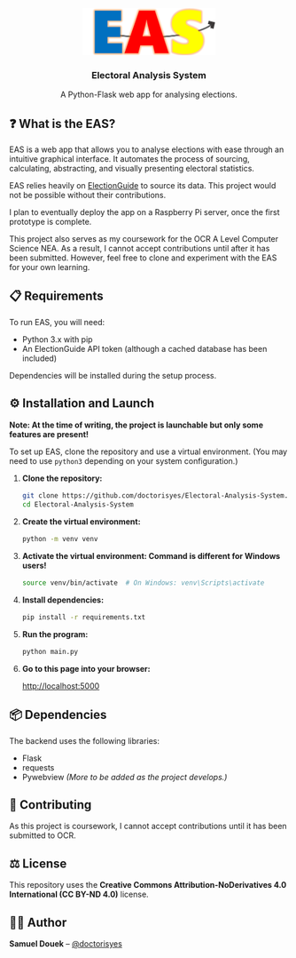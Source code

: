 <p align="center">
    <img src="resources/images/easLogo.png" alt="EAS Logo" style="width: 25vw">
</p>

<h3 align="center">Electoral Analysis System</h3>

<p align="center">
A Python-Flask web app for analysing elections.
</p>

## ❓ What is the EAS?

EAS is a web app that allows you to analyse elections with ease through an intuitive graphical interface. It automates the process of sourcing, calculating, abstracting, and visually presenting electoral statistics.

EAS relies heavily on <a href="https://www.electionguide.org">ElectionGuide</a> to source its data. This project would not be possible without their contributions.

I plan to eventually deploy the app on a Raspberry Pi server, once the first prototype is complete.

This project also serves as my coursework for the OCR A Level Computer Science NEA. As a result, I cannot accept contributions until after it has been submitted. However, feel free to clone and experiment with the EAS for your own learning.

## 📋 Requirements

To run EAS, you will need:

- Python 3.x with pip
- An ElectionGuide API token (although a cached database has been included)

Dependencies will be installed during the setup process.

## ⚙️ Installation and Launch

**Note: At the time of writing, the project is launchable but only some features are present!**

To set up EAS, clone the repository and use a virtual environment. (You may need to use `python3` depending on your system configuration.)

1. **Clone the repository:**

   ```bash
   git clone https://github.com/doctorisyes/Electoral-Analysis-System.git
   cd Electoral-Analysis-System
   ```

2. **Create the virtual environment:**

   ```bash
   python -m venv venv
   ```

3. **Activate the virtual environment: Command is different for Windows users!**

   ```bash
   source venv/bin/activate  # On Windows: venv\Scripts\activate
   ```

4. **Install dependencies:**

   ```bash
   pip install -r requirements.txt
   ```

5. **Run the program:**

   ```bash
   python main.py
   ```

6. **Go to this page into your browser:**

   [http://localhost:5000](http://localhost:5000)

## 📦 Dependencies

The backend uses the following libraries:

- Flask
- requests
- Pywebview
*(More to be added as the project develops.)*

## 🤝 Contributing

As this project is coursework, I cannot accept contributions until it has been submitted to OCR.

## ⚖️ License

This repository uses the **Creative Commons Attribution-NoDerivatives 4.0 International (CC BY-ND 4.0)** license.

## 🧑‍💻 Author

**Samuel Douek** – [@doctorisyes](https://github.com/doctorisyes)
